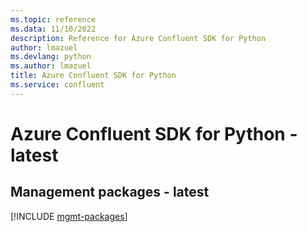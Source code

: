 ```yaml
---
ms.topic: reference
ms.data: 11/10/2022
description: Reference for Azure Confluent SDK for Python
author: lmazuel
ms.devlang: python
ms.author: lmazuel
title: Azure Confluent SDK for Python
ms.service: confluent
---
```

# Azure Confluent SDK for Python - latest

## Management packages - latest
[!INCLUDE [mgmt-packages](confluent-mgmt-index.md)]